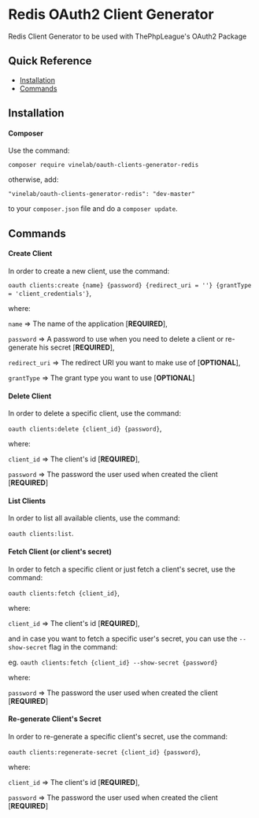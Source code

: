 # Redis OAuth2 Client Generator

Redis Client Generator to be used with ThePhpLeague's OAuth2 Package

## Quick Reference

 - [Installation](#installation)
 - [Commands](#commands)

## Installation

#### Composer

Use the command:

```
composer require vinelab/oauth-clients-generator-redis
```

otherwise, add:

`"vinelab/oauth-clients-generator-redis": "dev-master"`

to your `composer.json` file and do a `composer update`.


## Commands

#### Create Client

In order to create a new client, use the command:

`oauth clients:create {name} {password} {redirect_uri = ''} {grantType = 'client_credentials'}`,

where:

`name` => The name of the application [**REQUIRED**],

`password` => A password to use when you need to delete a client or re-generate his secret [**REQUIRED**],

`redirect_uri` => The redirect URI you want to make use of [**OPTIONAL**],

`grantType` => The grant type you want to use [**OPTIONAL**]

#### Delete Client

In order to delete a specific client, use the command:

`oauth clients:delete {client_id} {password}`,

where:

`client_id` => The client's id [**REQUIRED**],

`password` => The password the user used when created the client [**REQUIRED**]

#### List Clients

In order to list all available clients, use the command:

`oauth clients:list`.

#### Fetch Client (or client's secret)

In order to fetch a specific client or just fetch a client's secret, use the command:

`oauth clients:fetch {client_id}`,

where:

`client_id` => The client's id [**REQUIRED**],

and in case you want to fetch a specific user's secret, you can use the `--show-secret` flag in the command:

eg. `oauth clients:fetch {client_id} --show-secret {password}`

where:

`password` => The password the user used when created the client [**REQUIRED**]


#### Re-generate Client's Secret

In order to re-generate a specific client's secret, use the command:

`oauth clients:regenerate-secret {client_id} {password}`,

where:

`client_id` => The client's id [**REQUIRED**],

`password` => The password the user used when created the client [**REQUIRED**]
